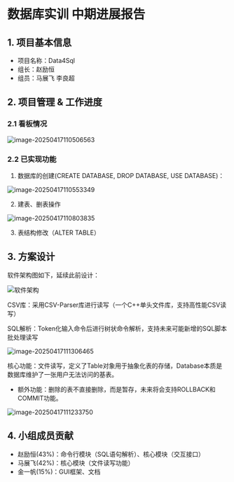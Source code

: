 # 数据库实训 中期进展报告

## 1. 项目基本信息

- 项目名称：Data4Sql
- 组长：赵励恒
- 组员：马展飞 李良超

## 2. 项目管理 & 工作进度

### 2.1 看板情况

![image-20250417110506563](C:\Users\stanl\AppData\Roaming\Typora\typora-user-images\image-20250417110506563.png)

### 2.2 已实现功能

1. 数据库的创建(CREATE DATABASE, DROP DATABASE, USE DATABASE)：

![image-20250417110553349](C:\Users\stanl\AppData\Roaming\Typora\typora-user-images\image-20250417110553349.png)

2. 建表、删表操作

![image-20250417110803835](C:\Users\stanl\AppData\Roaming\Typora\typora-user-images\image-20250417110803835.png)

3. 表结构修改（ALTER TABLE）



## 3. 方案设计

软件架构图如下，延续此前设计：

![软件架构](D:\GitHub\2025-BJTU-DBMS\doc\软件架构.png)

CSV库：采用CSV-Parser库进行读写（一个C++单头文件库，支持高性能CSV读写）

SQL解析：Token化输入命令后进行树状命令解析，支持未来可能新增的SQL脚本批处理读写

![image-20250417111306465](C:\Users\stanl\AppData\Roaming\Typora\typora-user-images\image-20250417111306465.png)

核心功能：文件读写，定义了Table对象用于抽象化表的存储，Database本质是数据库维护了一张用户无法访问的基表。

- 额外功能：删除的表不直接删除，而是暂存，未来将会支持ROLLBACK和COMMIT功能。

![image-20250417111233750](C:\Users\stanl\AppData\Roaming\Typora\typora-user-images\image-20250417111233750.png)

## 4. 小组成员贡献

- 赵励恒(43%)：命令行模块（SQL语句解析）、核心模块（交互接口）
- 马展飞(42%)：核心模块（文件读写功能）
- 金一帆(15%)：GUI框架、文档
